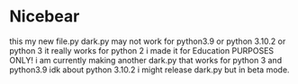 # Nicebear
this my new file.py
dark.py may not work for python3.9 or python 3.10.2 or python 3 it really works for python 2
i made it for Education PURPOSES ONLY!
i am currently making another dark.py
that works for python 3 and python3.9
idk about python 3.10.2
i might release dark.py but in beta mode.
